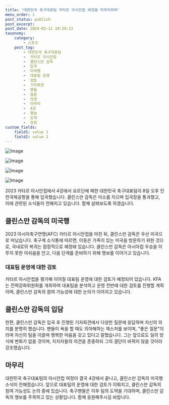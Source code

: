 ```yaml
---
title: '대한민국 축구대표팀 카타르 아시안컵 여정을 마무리하며'
menu_order: 1
post_status: publish
post_excerpt: 
post_date: 2024-02-11 19:39:13
taxonomy:
    category:
        - 스포츠
    post_tag:
        - 대한민국 축구대표팀
        -  카타르 아시안컵
        -  클린스만 감독
        -  입국
        -  미국행
        -  대표팀 운영
        -  검토
        -  기자회견
        -  팬들
        -  질문
        -  의견
        -  마무리
        -  4강
        -  행보
        -  도약
        -  응원
custom_fields:
    field1: value 1
    field2: value 2
---
```


![Image](https://imgnews.pstatic.net/image/109/2024/02/10/0005016053_001_20240210211103444.jpg?type=w647)

![Image](https://imgnews.pstatic.net/image/109/2024/02/10/0005016053_002_20240210211103505.jpg?type=w647)

![Image](https://imgnews.pstatic.net/image/109/2024/02/10/0005016053_003_20240210211103556.jpg?type=w647)

![Image](https://imgnews.pstatic.net/image/109/2024/02/10/0005016053_004_20240210211103566.jpg?type=w647)

2023 카타르 아시안컵에서 4강에서 요르단에 패한 대한민국 축구대표팀이 8일 오후 인천국제공항을 통해 입국했습니다. 클린스만 감독은 미소를 지으며 입국장을 통과했고, 이에 관련된 소식들이 전해지고 있습니다. 함께 살펴보도록 하겠습니다.
## 클린스만 감독의 미국행
2023 아시아축구연맹(AFC) 카타르 아시안컵을 마친 뒤, 클린스만 감독은 우선 미국으로 떠났습니다. 축구계 소식통에 따르면, 이동은 가족이 있는 미국을 방문하기 위한 것으로, 국내로의 복귀는 잠정적으로 예정돼 있습니다. 클린스만 감독은 아시아컵 우승을 이루지 못한 아쉬움을 안고, 다음 단계를 준비하기 위해 행보를 이어가고 있습니다.
### 대표팀 운영에 대한 검토
카타르 아시안컵을 평가해 이어질 대표팀 운영에 대한 검토가 예정되어 있습니다. KFA는 전력강화위원회를 개최하여 대표팀을 분석하고 운영 전반에 대한 검토를 진행할 계획이며, 클린스만 감독의 참여 가능성에 대한 논의가 이어지고 있습니다.
## 클린스만 감독의 입담
한편, 클린스만 감독은 입국 후 진행된 기자회견에서 다양한 질문에 응답하며 자신의 의지를 분명히 했습니다. 팬들이 욕을 할 때도 의아해하는 제스처를 보이며, "좋은 질문"이라며 자신의 팀을 이끌며 행복한 마음을 갖고 있다고 말했습니다. 그는 앞으로도 일의 방식에 변화가 없을 것이며, 지지자들의 의견을 존중하되 그의 결단이 바뀌지 않을 것이라 강조했습니다.
## 마무리
대한민국 축구대표팀의 아시안컵 여정이 결국 4강에서 끝나고, 클린스만 감독의 미국행 소식이 전해졌습니다. 앞으로 대표팀의 운영에 대한 검토가 이뤄지고, 클린스만 감독의 참여 가능성도 논의 중에 있습니다. 축구팬들은 이후 팀의 도약을 기대하며, 클린스만 감독의 행보를 주목하고 있는 상황입니다. 함께 응원해주시길 바랍니다.
